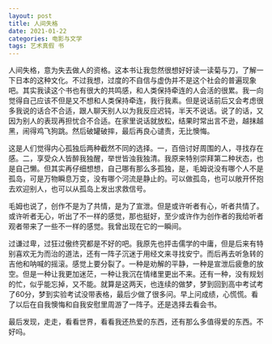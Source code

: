 ```yaml
---
layout: post
title: 人间失格
date: 2021-01-22
categories: 电影与文学
tags: 艺术真假 书
---
```


人间失格，意为失去做人的资格。这本书让我忽然很想好好读一读菊与刀，了解一下日本的这种文化。不过我想，过度的不自信与虚伪并不是这个社会的普遍现象吧。其实我读这个书也有很大的共鸣感，和人类保持牵连的人会活的很累。我一向觉得自己应该不但是又不想和人类保持牵连，我行我素。但是说话前后又会考虑很多我说的话合不合适，跟人聊天别人以为我反应迟钝，半天不说话。说了的话，又因为别人的表现再担忧合不合适。在家里说话就放松，结果时常出言不逊，越抹越黑，闹得鸡飞狗跳。然后破罐破摔，最后再良心谴责，无比懊悔。

这是人们觉得内心孤独后两种截然不同的选择。一，百倍讨好周围的人，寻找存在感。二，享受众人皆醉我独醒，举世皆浊我独清。我原来特别崇拜第二种状态，也是自己懒。但其实再仔细想想，自己哪有那么多孤独，是，毛姆说没有哪个人不是孤岛，可是万物瞬息万变，没有哪个河流是静止的。可以做孤岛，也可以敞开怀抱去欢迎别人，也可以从孤岛上发出求救信号。

毛姆也说了，创作不是为了共情，是为了宣泄。但是或许听者有心，听者共情了。或许听者无心，听出了不一样的感觉，那也挺好，至少或许作为创作者的我给听者观者带来了一些不一样的感觉。我曾出现在它的一瞬间。

过谦过卑，过狂过傲终究都是不好的吧。我原先也抨击儒学的中庸，但是后来有特别喜欢无为而治的道法，还有一阵子沉迷于用经文来寻找安宁。而后再去听急转的吉他和呐喊的摇滚。感觉上要分裂了。一种是劝解的平静，一种是宣泄后疲惫的放空。但是一种让我更加迷茫，一种让我沉在情绪里更出不来。还有一种，没有规划的忙，似乎能忘掉，又不能。就算是这两天，也连续的做梦，梦到回到高中考试考了60分，梦到实验考试没带表格，最后少做了很多问。早上问成绩，心慌慌。看了以后在自我懊悔和自我安慰里周游了一阵子。还是选择去看会书。

最后发现，走走，看看世界，看看我还热爱的东西，还有那么多值得爱的东西。不好吗。